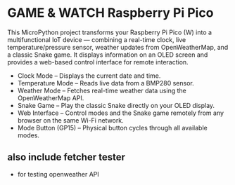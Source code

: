 # GAME & WATCH Raspberry Pi Pico

This MicroPython project transforms your Raspberry Pi Pico (W) into a multifunctional IoT device — combining a real-time clock, live temperature/pressure sensor, weather updates from OpenWeatherMap, and a classic Snake game.
It displays information on an OLED screen and provides a web-based control interface for remote interaction.

- Clock Mode – Displays the current date and time.
- Temperature Mode – Reads live data from a BMP280 sensor.
- Weather Mode – Fetches real-time weather data using the OpenWeatherMap API.
- Snake Game – Play the classic Snake directly on your OLED display.
- Web Interface – Control modes and the Snake game remotely from any browser on the same Wi-Fi network.
- Mode Button (GP15) – Physical button cycles through all available modes.

## also include fetcher tester
- for  testing  openweather API